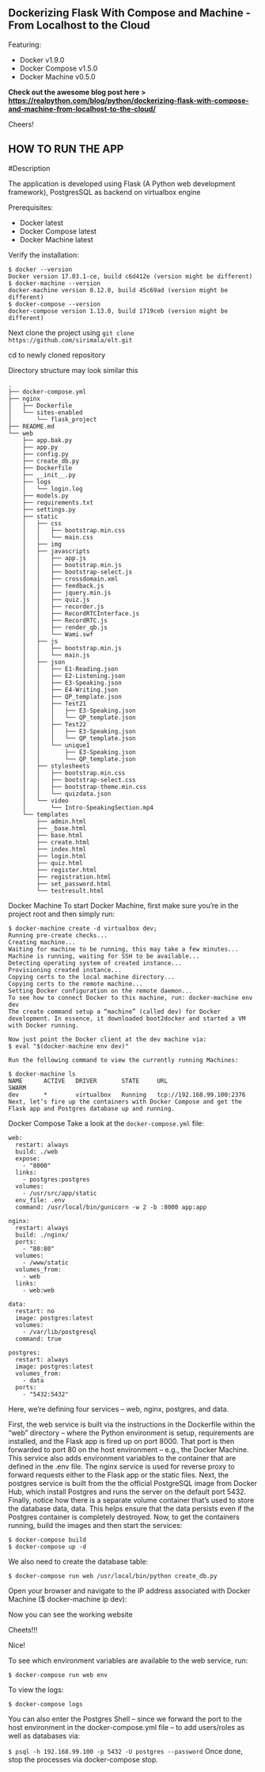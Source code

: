 ## Dockerizing Flask With Compose and Machine - From Localhost to the Cloud

Featuring:

- Docker v1.9.0
- Docker Compose v1.5.0
- Docker Machine v0.5.0

**Check out the awesome blog post here > https://realpython.com/blog/python/dockerizing-flask-with-compose-and-machine-from-localhost-to-the-cloud/**

Cheers!


## HOW TO RUN THE APP

#Description

The application is developed using Flask (A Python web development framework), PostgresSQL as backend on virtualbox engine

Prerequisites:
- Docker latest
- Docker Compose latest
- Docker Machine latest

Verify the installation:
```
$ docker --version
Docker version 17.03.1-ce, build c6d412e (version might be different)
$ docker-machine --version
docker-machine version 0.12.0, build 45c69ad (version might be different)
$ docker-compose --version
docker-compose version 1.13.0, build 1719ceb (version might be different)
```
Next clone the project using `git clone https://github.com/sirimala/elt.git`

cd to newly cloned repository

Directory structure may look similar this
```
.
├── docker-compose.yml
├── nginx
│   ├── Dockerfile
│   └── sites-enabled
│       └── flask_project
├── README.md
└── web
    ├── app.bak.py
    ├── app.py
    ├── config.py
    ├── create_db.py
    ├── Dockerfile
    ├── __init__.py
    ├── logs
    │   └── login.log
    ├── models.py
    ├── requirements.txt
    ├── settings.py
    ├── static
    │   ├── css
    │   │   ├── bootstrap.min.css
    │   │   └── main.css
    │   ├── img
    │   ├── javascripts
    │   │   ├── app.js
    │   │   ├── bootstrap.min.js
    │   │   ├── bootstrap-select.js
    │   │   ├── crossdomain.xml
    │   │   ├── feedback.js
    │   │   ├── jquery.min.js
    │   │   ├── quiz.js
    │   │   ├── recorder.js
    │   │   ├── RecordRTCInterface.js
    │   │   ├── RecordRTC.js
    │   │   ├── render_qb.js
    │   │   └── Wami.swf
    │   ├── js
    │   │   ├── bootstrap.min.js
    │   │   └── main.js
    │   ├── json
    │   │   ├── E1-Reading.json
    │   │   ├── E2-Listening.json
    │   │   ├── E3-Speaking.json
    │   │   ├── E4-Writing.json
    │   │   ├── QP_template.json
    │   │   ├── Test21
    │   │   │   ├── E3-Speaking.json
    │   │   │   └── QP_template.json
    │   │   ├── Test22
    │   │   │   ├── E3-Speaking.json
    │   │   │   └── QP_template.json
    │   │   └── unique1
    │   │       ├── E3-Speaking.json
    │   │       └── QP_template.json
    │   ├── stylesheets
    │   │   ├── bootstrap.min.css
    │   │   ├── bootstrap-select.css
    │   │   ├── bootstrap-theme.min.css
    │   │   └── quizdata.json
    │   └── video
    │       └── Intro-SpeakingSection.mp4
    └── templates
        ├── admin.html
        ├── _base.html
        ├── base.html
        ├── create.html
        ├── index.html
        ├── login.html
        ├── quiz.html
        ├── register.html
        ├── registration.html
        ├── set_password.html
        └── testresult.html
```
Docker Machine
To start Docker Machine, first make sure you’re in the project root and then simply run:
```
$ docker-machine create -d virtualbox dev;
Running pre-create checks...
Creating machine...
Waiting for machine to be running, this may take a few minutes...
Machine is running, waiting for SSH to be available...
Detecting operating system of created instance...
Provisioning created instance...
Copying certs to the local machine directory...
Copying certs to the remote machine...
Setting Docker configuration on the remote daemon...
To see how to connect Docker to this machine, run: docker-machine env dev
The create command setup a “machine” (called dev) for Docker development. In essence, it downloaded boot2docker and started a VM with Docker running. 
```
```
Now just point the Docker client at the dev machine via:
$ eval "$(docker-machine env dev)"

Run the following command to view the currently running Machines:

$ docker-machine ls
NAME      ACTIVE   DRIVER       STATE     URL                         SWARM
dev       *        virtualbox   Running   tcp://192.168.99.100:2376
Next, let’s fire up the containers with Docker Compose and get the Flask app and Postgres database up and running.
```
Docker Compose
Take a look at the `docker-compose.yml` file:
```
web:
  restart: always
  build: ./web
  expose:
    - "8000"
  links:
    - postgres:postgres
  volumes:
    - /usr/src/app/static
  env_file: .env
  command: /usr/local/bin/gunicorn -w 2 -b :8000 app:app

nginx:
  restart: always
  build: ./nginx/
  ports:
    - "80:80"
  volumes:
    - /www/static
  volumes_from:
    - web
  links:
    - web:web

data:
  restart: no
  image: postgres:latest
  volumes:
    - /var/lib/postgresql
  command: true

postgres:
  restart: always
  image: postgres:latest
  volumes_from:
    - data
  ports:
    - "5432:5432"
```
Here, we’re defining four services – web, nginx, postgres, and data.

First, the web service is built via the instructions in the Dockerfile within the “web” directory – where the Python environment is setup, requirements are installed, and the Flask app is fired up on port 8000. That port is then forwarded to port 80 on the host environment – e.g., the Docker Machine. This service also adds environment variables to the container that are defined in the .env file.
The nginx service is used for reverse proxy to forward requests either to the Flask app or the static files.
Next, the postgres service is built from the the official PostgreSQL image from Docker Hub, which install Postgres and runs the server on the default port 5432.
Finally, notice how there is a separate volume container that’s used to store the database data, data. This helps ensure that the data persists even if the Postgres container is completely destroyed.
Now, to get the containers running, build the images and then start the services:
```
$ docker-compose build
$ docker-compose up -d
```
We also need to create the database table:

`$ docker-compose run web /usr/local/bin/python create_db.py`

Open your browser and navigate to the IP address associated with Docker Machine ($ docker-machine ip dev):

Now you can see the working website

Cheets!!!

Nice!

To see which environment variables are available to the web service, run:

`$ docker-compose run web env`

To view the logs:

`$ docker-compose logs`

You can also enter the Postgres Shell – since we forward the port to the host environment in the docker-compose.yml file – to add users/roles as well as databases via:

`$ psql -h 192.168.99.100 -p 5432 -U postgres --password`
Once done, stop the processes via docker-compose stop.